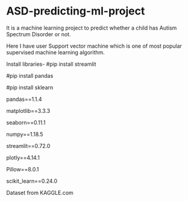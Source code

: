 # ASD-predicting-ml-project
It is a machine learning project to predict whether a child has Autism Spectrum Disorder or not.

Here I have user Support vector machine which is one of most popular supervised machine learning algorithm.

Install libraries-
#pip install streamlit

#pip install pandas

#pip install sklearn

pandas==1.1.4

matplotlib==3.3.3

seaborn==0.11.1

numpy==1.18.5

streamlit==0.72.0

plotly==4.14.1

Pillow==8.0.1

scikit_learn==0.24.0

Dataset from KAGGLE.com
